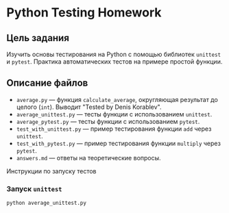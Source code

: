 # Python Testing Homework

## Цель задания
Изучить основы тестирования на Python с помощью библиотек `unittest` и `pytest`. Практика автоматических тестов на примере простой функции.

## Описание файлов

- `average.py` — функция `calculate_average`, округляющая результат до целого (`int`). Выводит "Tested by Denis Korablev".
- `average_unittest.py` — тесты функции с использованием `unittest`.
- `average_pytest.py` — тесты функции с использованием `pytest`.
- `test_with_unittest.py` — пример тестирования функции `add` через `unittest`.
- `test_with_pytest.py` — пример тестирования функции `multiply` через `pytest`.
- `answers.md` — ответы на теоретические вопросы.

Инструкции по запуску тестов

### Запуск `unittest`
```bash
python average_unittest.py

